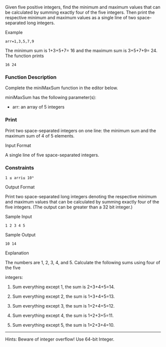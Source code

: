Given five positive integers, find the minimum and maximum values that can be calculated by summing exactly four of the five integers. Then print the respective minimum and maximum values as a single line of two space-separated long integers.

Example

```arr=1,3,5,7,9```

The minimum sum is 1+3+5+7= 16 and the maximum sum is 3+5+7+9= 24. The function prints

```
16 24
```

### Function Description

Complete the miniMaxSum function in the editor below.

miniMaxSum has the following parameter(s):

- arr: an array of 5 integers

### Print

Print two space-separated integers on one line: the minimum sum and the maximum sum of 4 of 5 elements.

Input Format

A single line of five space-separated integers.

### Constraints
```
1 ≤ arri≤ 10⁹
```

Output Format

Print two space-separated long integers denoting the respective minimum and maximum values that can be calculated by summing exactly four of the five integers. (The output can be greater than a 32 bit integer.)

Sample Input

```
1 2 3 4 5
```

Sample Output

```
10 14
```

Explanation

The numbers are 1, 2, 3, 4, and 5. Calculate the following sums using four of the five

integers:

1. Sum everything except 1, the sum is 2+3+4+5=14.

2. Sum everything except 2, the sum is 1+3+4+5=13.

3. Sum everything except 3, the sum is 1+2+4+5=12.

4. Sum everything except 4, the sum is 1+2+3+5=11.

5. Sum everything except 5, the sum is 1+2+3+4=10.
---
Hints: Beware of integer overflow! Use 64-bit Integer.
